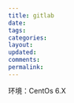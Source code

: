 ```yaml
---
title: gitlab
date: 
tags: 
categories: 
layout: 
updated: 
comments: 
permalink: 
---
```


环境：CentOs 6.X

<!--more-->

